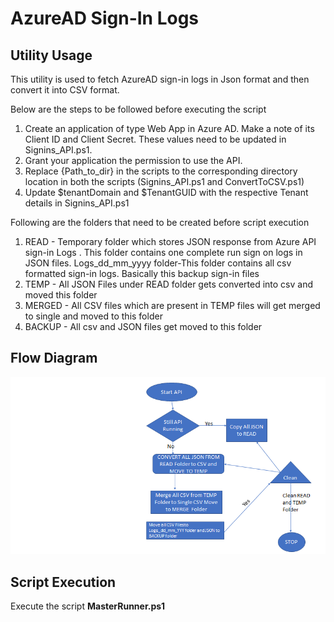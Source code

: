 # AzureAD Sign-In Logs

## Utility Usage

This utility is used to fetch AzureAD sign-in logs in Json format and then convert it into CSV format.

Below are the steps to be followed before executing the script

1. Create an application of type Web App in Azure AD. Make a note of its Client ID and Client Secret. These values need to be updated in Signins_API.ps1.
2. Grant your application the permission to use the API.
3. Replace {Path_to_dir} in the scripts to the corresponding directory location in both the scripts (Signins_API.ps1 and ConvertToCSV.ps1)
4. Update $tenantDomain and $TenantGUID with the respective Tenant details in Signins_API.ps1


Following are the folders that need to be created before script execution

1. READ - Temporary folder which stores JSON response from Azure API sign-in Logs . This folder contains one complete run sign on logs in JSON files.
   Logs_dd_mm_yyyy folder-This folder contains all csv formatted sign-in logs. Basically this backup sign-in files
2. TEMP - All JSON Files under READ folder gets converted into csv and moved this folder
3. MERGED - All CSV files which are present in TEMP files will get merged to single and moved to this folder
4. BACKUP - All csv and JSON files get moved to this folder

## Flow Diagram

![](images/FlowDiagram.png)

## Script Execution

Execute the script **MasterRunner.ps1**

